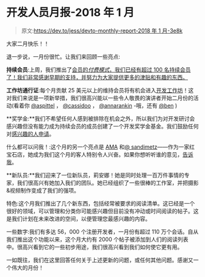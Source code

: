 # 开发人员月报-2018 年 1 月

> 原文:[https://dev.to/jess/devto-monthly-report-2018 年 1 月-3e8k](https://dev.to/jess/devto-monthly-report----january-2018-3e8k)

大家二月快乐！！

退一步说，一月份很忙。让我们来回顾一些亮点:

**持续会员**:上周，我们推出了[会员的*付费模式*，我们已经有超过 100 名持续会员了！我们非常感谢早期的支持，并努力为大家提供更多的津贴和有趣的东西。](https://dev.to/membership)

**工作坊通行证**:每个月贡献 25 美元以上的维持会员将有机会进入[开发工作坊](https://dev.to/workshops)！这对我们来说是一项新举措，我们很高兴能以一些令人敬畏的演讲者开始二月份的活动(看着你 [@aspittel](https://dev.to/aspittel) ， [@cassidoo](https://dev.to/cassidoo) ， [@annarankin](https://dev.to/annarankin) -哦，还有 [@ben](https://dev.to/ben) )

**奖学金:**我们不希望任何人感到被排除在机会之外，所以我们为对开发研讨会感兴趣但没有能力成为持续会员的成员创建了一个开发奖学金基金。我们鼓励任何对[感兴趣的人申请](https://dev.to/p/scholarships)。

什么都可以问我！:这个月的另一个亮点是 [AMA](https://dev.to/sandimetz/im-sandi-metz-ask-me-anything-4ff9) 和[@ sandimetz](https://dev.to/sandimetz)——作为一家红宝石店，她成为我们这个月的客人特别令人兴奋。如果你想听听谁的意见，[告诉我](https://dev.to/jess/who-should-our-next-ask-me-anything-guest-be-on-devto-4m7g)。

**新队员:**我们迎来了一位新队员，莉安娜！她是同时处理一百万件事情的专家，我们很高兴有她加入我们的团队。她已经组织了一些很棒的工作室，并把摄影&视频制作变成了我们的强项。

特色:这个月我们推出了几个新东西，包括经常被要求的阅读清单。这已经是一个很好的领域，可以管理和分类你可能感兴趣但目前没有冲动或时间阅读的帖子。这是我们计划在未来改进的空间，以便管理您最感兴趣的内容。

一些数字:我们有多达 56，000 个注册开发者，一月份有超过 110 万个会话。自从我们推出这个功能以来，这个月大约有 2000 个帖子被添加到人们的阅读列表中。很高兴看到它的一些初步用途，我们很高兴看到我们如何使它更有用。

一如既往，我们在这里回答任何关于上述更新的问题，或任何其他问题。感谢又一个伟大的月份！